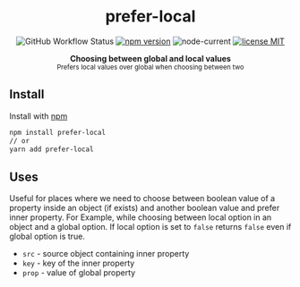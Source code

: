 <h1 align="center">prefer-local</h1>
<p align="center">
  <img alt="GitHub Workflow Status" src="https://img.shields.io/github/workflow/status/mohitsinghs/prefer-local/ci?style=flat-square">
  <a href="https://www.npmjs.com/package/prefer-local"><img src="https://img.shields.io/npm/v/prefer-local.svg?style=flat-square" alt="npm version"></a>
  <img alt="node-current" src="https://img.shields.io/node/v/prefer-local?style=flat-square">
  <a href="https://github.com/mohitsinghs/prefer-local/blob/master/LICENSE"><img src="https://img.shields.io/badge/license-MIT-brightgreen.svg?style=flat-square" alt="license MIT"></a>
</p>
<p align="center">
  <b>Choosing between global and local values</b><br/>
  <sub>Prefers local values over global when choosing between two</sub>
  <br>
</p>

## Install

Install with [npm](https://npm.im/prefer-local)

```bash
npm install prefer-local
// or
yarn add prefer-local
```

## Uses

Useful for places where we need to choose between boolean value of a property inside an object (if exists) and another boolean value and prefer inner property. For Example, while choosing between local option in an object and a global option. If local option is set to `false` returns `false` even if global option is true.

- `src` - source object containing inner property
- `key` - key of the inner property
- `prop` - value of global property
